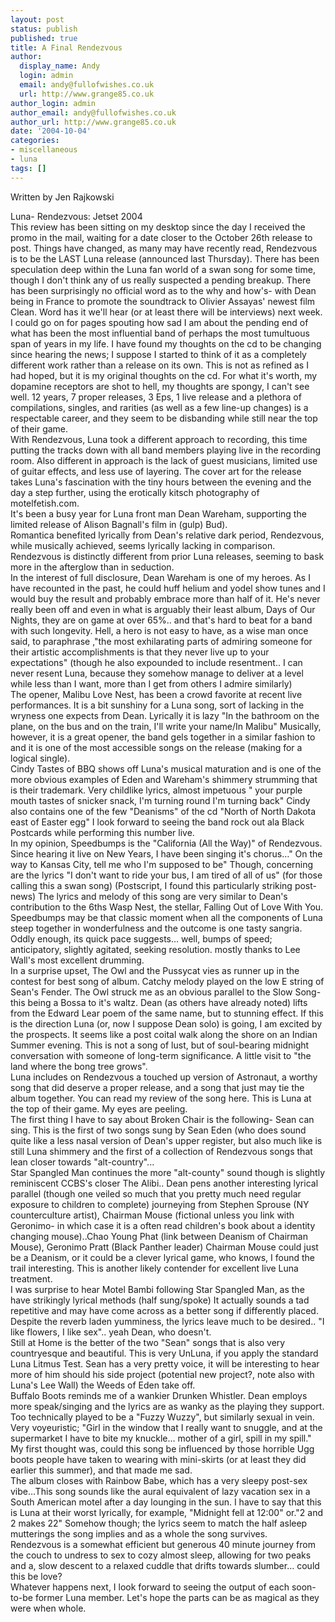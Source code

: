 ```yaml
---
layout: post
status: publish
published: true
title: A Final Rendezvous
author:
  display_name: Andy
  login: admin
  email: andy@fullofwishes.co.uk
  url: http://www.grange85.co.uk
author_login: admin
author_email: andy@fullofwishes.co.uk
author_url: http://www.grange85.co.uk
date: '2004-10-04'
categories:
- miscellaneous
- luna
tags: []
---
```

<p>Written by Jen Rajkowski</p>
<p>Luna- Rendezvous: Jetset 2004<br />This review has been sitting on my desktop since the day I received the promo in the mail, waiting for a date closer to the October 26th release to post.  Things have changed, as many may have recently read, Rendezvous is to be the LAST Luna release (announced last Thursday). There has been speculation deep within the Luna fan world of a swan song for some time, though I don't think any of us really suspected a pending breakup.  There has been surprisingly no official word as to the why and how's- with Dean being in France to promote the soundtrack to Olivier Assayas' newest film Clean.  Word has it we'll hear (or at least there will be interviews) next week.<br />I could go on for pages spouting how sad I am about the pending end of what has been the most influential band of perhaps the most tumultuous span of years in my life.  I have found my thoughts on the cd to be changing since hearing the news; I suppose I started to think of it as a completely different work rather than a release on its own.  This is not as refined as I had hoped, but it is my original thoughts on the cd. For what it's worth, my dopamine receptors are shot to hell, my thoughts are spongy, I can't see well.  12 years, 7 proper releases, 3 Eps, 1 live release and a plethora of compilations, singles, and rarities (as well as a few line-up changes) is a respectable career, and they seem to be disbanding while still near the top of their game.<br />With Rendezvous, Luna took a different approach to recording, this time putting the tracks down with all band members playing live in the recording room.  Also different in approach is the lack of guest musicians, limited use of guitar effects, and less use of layering. The cover art for the release takes Luna's fascination with the tiny hours between the evening and the day a step further, using the erotically kitsch photography of motelfetish.com.  <br />It's been a busy year for Luna front man Dean Wareham, supporting the limited release of Alison Bagnall's film  in (gulp) Bud).<br />Romantica benefited lyrically from Dean's relative dark period, Rendezvous, while musically achieved, seems lyrically lacking in comparison.  Rendezvous is distinctly different from prior Luna releases, seeming to bask more in the afterglow than in seduction.<br />In the interest of full disclosure, Dean Wareham is one of my heroes. As I have recounted in the past, he could huff helium and yodel show tunes and I would buy the result and probably embrace more than half of it.  He's never really been off and even in what is arguably their least album, Days of Our Nights, they are on game at over 65%.. and that's hard to beat for a band with such longevity.  Hell, a hero is not easy to have,  as a wise man once said, to paraphrase ,"the most exhilarating parts of admiring someone for their artistic accomplishments is that they never live up to your expectations" (though he also expounded to include resentment.. I can never resent Luna, because they somehow manage to deliver at a level while less than I want, more than I get from others I admire similarly)<br />The opener, Malibu Love Nest, has been a crowd favorite at recent live performances. It is a bit sunshiny for a Luna song, sort of lacking in the wryness one expects from Dean. Lyrically it is lazy "In the bathroom on the plane, on the bus and on the train, I'll write your name/In Malibu" Musically, however, it is a great opener, the band gels together in a similar fashion to  and it is one of the most accessible songs on the release (making for a logical single).<br />Cindy Tastes of BBQ shows off Luna's musical maturation and is one of the more obvious examples of Eden and Wareham's shimmery strumming that is their trademark. Very childlike lyrics, almost impetuous " your purple mouth tastes of snicker snack, I'm turning round I'm turning back"  Cindy also contains one of the few "Deanisms" of the cd "North of North Dakota east of Easter egg" I look forward to seeing the band rock out ala Black Postcards while performing this number live.<br />In my opinion, Speedbumps is the "California (All the Way)" of Rendezvous. Since hearing it live on New Years, I have been singing it's chorus…" On the way to Kansas City, tell me who I'm supposed to be" Though, concerning are the lyrics "I don't want to ride your bus, I am tired of all of us" (for those calling this a swan song) (Postscript, I found this particularly striking post-news) The lyrics and melody of this song are very similar to Dean's contribution to the 6ths Wasp Nest, the stellar, Falling Out of Love With You.  Speedbumps may be that classic moment when all the components of Luna steep together in wonderfulness and the outcome is one tasty sangria. Oddly enough, its quick pace suggests… well, bumps of speed; anticipatory, slightly agitated, seeking resolution. mostly thanks to Lee Wall's most excellent drumming.<br />In a surprise upset, The Owl and the Pussycat vies as runner up in the contest for best song of album. Catchy melody played on the low E string of Sean's Fender. The Owl struck me as an obvious parallel to the Slow Song- this being a Bossa to it's waltz. Dean (as others have already noted) lifts from the Edward Lear poem of the same name, but to stunning effect. If this is the direction Luna (or, now I suppose Dean solo) is going, I am excited by the prospects.  It seems like a post coital walk along the shore on an Indian Summer evening. This is not a song of lust, but of soul-bearing midnight conversation with someone of long-term significance. A little visit to "the land where the bong tree grows".<br />Luna includes on Rendezvous a touched up version of Astronaut, a worthy song that did deserve a proper release, and a song that just may tie the album together. You can read my review of the song here. This is Luna at the top of their game. My eyes are peeling.<br />The first thing I have to say about Broken Chair is the following- Sean can sing.  This is the first of two songs sung by Sean Eden (who does sound quite like a less nasal version of Dean's upper register, but also much like  is still Luna shimmery and the first of a collection of Rendezvous songs that lean closer towards "alt-country"...<br />Star Spangled Man continues the more "alt-county" sound though is slightly reminiscent CCBS's closer The Alibi.. Dean pens another interesting lyrical parallel (though one veiled so much that you pretty much need regular exposure to children to complete) journeying from Stephen Sprouse (NY counterculture artist), Chairman Mouse (fictional unless you link with Geronimo- in which case it is a often read children's book about a identity changing mouse)..Chao Young Phat (link between Deanism of Chairman Mouse), Geronimo Pratt (Black Panther leader) Chairman Mouse could just be a Deanism, or it could be a clever lyrical game, who knows, I found the trail interesting. This is another likely contender for excellent live Luna treatment.<br />I was surprise to hear Motel Bambi following Star Spangled Man, as the have strikingly lyrical methods (half sung/spoke) It actually sounds a tad repetitive and may have come across as a better song if differently placed.  Despite the reverb laden yumminess, the lyrics leave much to be desired.. "I like flowers, I like sex".. yeah Dean, who doesn't.<br />Still at Home is the better of the two "Sean" songs that is also very countryesque and beautiful. This is very UnLuna, if you apply the standard Luna Litmus Test.  Sean has a very pretty voice, it will be interesting to hear more of him should his side project (potential new project?, note also with Luna's Lee Wall) the Weeds of Eden take off.<br />Buffalo Boots reminds me of a wankier Drunken Whistler. Dean employs more speak/singing and the lyrics are as wanky as the playing they support. Too technically played to be a "Fuzzy Wuzzy", but similarly sexual in vein. Very voyeuristic;  "Girl in the window that I really want to snuggle, and at the supermarket I have to bite my knuckle… mother of a girl, spill in my spill."  My first thought was, could this song be influenced by those horrible Ugg boots people have taken to wearing with mini-skirts (or at least they did earlier this summer), and that made me sad.<br />The album closes with Rainbow Babe, which has a very sleepy post-sex vibe…This song sounds like the aural equivalent of lazy vacation sex in a South American motel after a day lounging in the sun. I have to say that this is Luna at their worst lyrically, for example, "Midnight fell at 12:00" or."2 and 2 makes 22" Somehow though; the lyrics seem to match the half asleep mutterings the song implies and as a whole the song survives.<br />Rendezvous is a somewhat efficient but generous 40 minute journey from the couch to undress to sex to cozy almost sleep, allowing for two peaks and a, slow descent to a relaxed cuddle that drifts towards slumber… could this be love?<br />Whatever happens next, I look forward to seeing the output of each soon-to-be former Luna member. Let's hope the parts can be as magical as they were when whole.</p>
